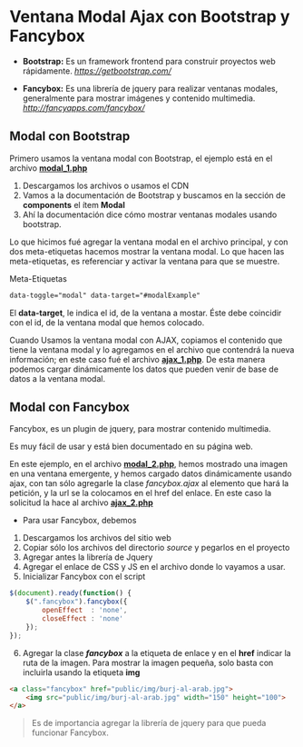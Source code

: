 # Ventana Modal Ajax con Bootstrap y Fancybox

- **Bootstrap:** Es un framework frontend para construir proyectos web rápidamente. _https://getbootstrap.com/_

- **Fancybox:** Es una librería de jquery para realizar ventanas modales, generalmente para mostrar imágenes y contenido multimedia. _http://fancyapps.com/fancybox/_


## Modal con Bootstrap

Primero usamos la ventana modal con Bootstrap, el ejemplo está en el archivo [__modal_1.php__](https://github.com/jocode/taller-php/blob/master/15-Ventana-Modal-Ajax-con-Bootstrap-y-Fancybox/modal_1.php)

1. Descargamos los archivos o usamos el CDN
2. Vamos a la documentación de Bootstrap y buscamos en la sección de **components** el ítem **Modal**
3. Ahí la documentación dice cómo mostrar ventanas modales usando bootstrap.

Lo que hicimos fué agregar la ventana modal en el archivo principal, y con dos meta-etiquetas hacemos mostrar la ventana modal. Lo que hacen las meta-etiquetas, es referenciar y activar la ventana para que se muestre.

Meta-Etiquetas
```html 
data-toggle="modal" data-target="#modalExample"
```

El **data-target**, le indica el id, de la ventana a mostar. Éste debe coincidir con el id, de la ventana modal que hemos colocado.

Cuando Usamos la ventana modal con AJAX, copiamos el contenido que tiene la ventana modal y lo agregamos en el archivo que contendrá la nueva información; en este caso fué el archivo [**ajax_1.php**](https://github.com/jocode/taller-php/blob/master/15-Ventana-Modal-Ajax-con-Bootstrap-y-Fancybox/ajax_1.php). De esta manera podemos cargar dinámicamente los datos que pueden venir de base de datos a la ventana modal. 

## Modal con Fancybox

Fancybox, es un plugin de jquery, para mostrar contenido multimedia. 

Es muy fácil de usar y está bien documentado en su página web. 

En este ejemplo, en el archivo [**modal_2.php**](https://github.com/jocode/taller-php/blob/master/15-Ventana-Modal-Ajax-con-Bootstrap-y-Fancybox/modal_2.php), hemos mostrado una imagen en una ventana emergente, y hemos cargado datos dinámicamente usando ajax, con tan sólo agregarle la clase *fancybox.ajax* al elemento que hará la petición, y la url se la colocamos en el href del enlace.
En este caso la solicitud la hace al archivo [__ajax_2.php__](https://github.com/jocode/taller-php/blob/master/15-Ventana-Modal-Ajax-con-Bootstrap-y-Fancybox/ajax_2.php)

* Para usar Fancybox, debemos

1. Descargamos los archivos del sitio web 
2. Copiar sólo los archivos del directorio _source_ y pegarlos en el proyecto 
3. Agregar antes la librería de Jquery
4. Agregar el enlace de CSS y JS en el archivo donde lo vayamos a usar.
5. Inicializar Fancybox con el script 
```javascript
$(document).ready(function() {
	$(".fancybox").fancybox({
		openEffect	: 'none',
		closeEffect	: 'none'
	});
});
```
6. Agregar la clase **_fancybox_** a la etiqueta de enlace y en el **href** indicar la ruta de la imagen. Para mostrar la imagen pequeña, solo basta con incluirla usando la etiqueta **img**
```html 
<a class="fancybox" href="public/img/burj-al-arab.jpg">
	<img src="public/img/burj-al-arab.jpg" width="150" height="100">
</a>
```

> Es de importancia agregar la librería de jquery para que pueda funcionar Fancybox.

